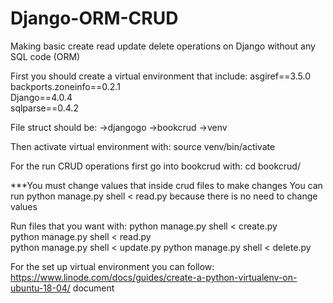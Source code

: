 # Django-ORM-CRUD
Making basic create read update delete operations on Django without any SQL code (ORM)

First you should create a virtual environment that include:
asgiref==3.5.0 <br />
backports.zoneinfo==0.2.1 <br />
Django==4.0.4 <br />
sqlparse==0.4.2  

File struct should be:
->djangogo
  ->bookcrud
  ->venv
  
Then activate virtual environment with:
source venv/bin/activate

For the run CRUD operations first go into bookcrud with:
cd bookcrud/

***You must change values that inside crud files to make changes
You can run 
python manage.py shell  < read.py
because there is no need to change values

Run files that you want with:
python manage.py shell  < create.py  
python manage.py shell  < read.py  
python manage.py shell  < update.py
python manage.py shell  < delete.py

For the set up virtual environment you can follow:
https://www.linode.com/docs/guides/create-a-python-virtualenv-on-ubuntu-18-04/
document


